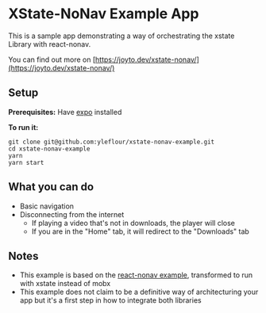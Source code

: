 # XState-NoNav Example App

This is a sample app demonstrating a way of orchestrating the xstate Library with react-nonav.

You can find out more on [https://joyto.dev/xstate-nonav/](https://joyto.dev/xstate-nonav/)

## Setup

**Prerequisites:** Have [expo](https://expo.io/learn) installed

**To run it:**

```
git clone git@github.com:yleflour/xstate-nonav-example.git
cd xstate-nonav-example
yarn
yarn start
```

## What you can do

- Basic navigation
- Disconnecting from the internet
  - If playing a video that's not in downloads, the player will close
  - If you are in the "Home" tab, it will redirect to the "Downloads" tab

## Notes

- This example is based on the [react-nonav example](https://github.com/tpucci/react-nonav/tree/master/example), transformed to run with xstate instead of mobx
- This example does not claim to be a definitive way of architecturing your app but it's a first step in how to integrate both libraries
